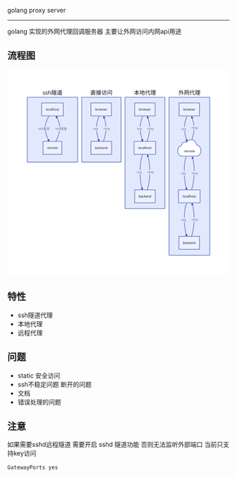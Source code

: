 golang proxy server

---
golang 实现的外网代理回调服务器 主要让外网访问内网api用途

## 流程图
![流程图](./flow.svg "工作流程图")

## 特性
- ssh隧道代理
- 本地代理
- 远程代理

## 问题
- static 安全访问
- ssh不稳定问题 断开的问题
- 文档
- 错误处理的问题


## 注意
如果需要sshd远程隧道 需要开启 sshd 隧道功能 否则无法监听外部端口
当前只支持key访问
```
GatewayPorts yes
```